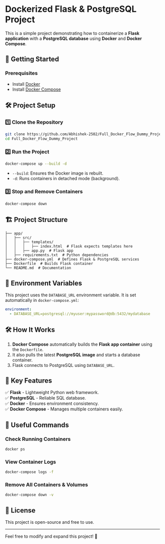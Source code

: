 # Dockerized Flask & PostgreSQL Project

This is a simple project demonstrating how to containerize a **Flask application** with a **PostgreSQL database** using **Docker** and **Docker Compose**.

## 🚀 Getting Started

### Prerequisites
- Install [Docker](https://www.docker.com/get-started)
- Install [Docker Compose](https://docs.docker.com/compose/install/)

## 🛠 Project Setup

### 1️⃣ Clone the Repository
```sh
git clone https://github.com/Abhishek-2502/Full_Docker_Flow_Dummy_Project
cd Full_Docker_Flow_Dummy_Project
```

### 2️⃣ Run the Project
```sh
docker-compose up --build -d
```
- `--build`: Ensures the Docker image is rebuilt.
- `-d`: Runs containers in detached mode (background).

### 3️⃣ Stop and Remove Containers
```sh
docker-compose down
```

## 🏗 Project Structure
```
├── app/
│   ├── src/
│   │   ├── templates/
│   │   │   ├── index.html  # Flask expects templates here
│   │   ├── app.py  # Flask app
│   ├── requirements.txt  # Python dependencies
├── docker-compose.yml  # Defines Flask & PostgreSQL services
├── Dockerfile  # Builds Flask container
└── README.md  # Documentation

```

## 📂 Environment Variables
This project uses the `DATABASE_URL` environment variable. It is set automatically in `docker-compose.yml`:
```yaml
environment:
  - DATABASE_URL=postgresql://myuser:mypassword@db:5432/mydatabase
```

## 🛠 How It Works
1. **Docker Compose** automatically builds the **Flask app container** using the `Dockerfile`.
2. It also pulls the latest **PostgreSQL image** and starts a database container.
3. Flask connects to PostgreSQL using `DATABASE_URL`.

## 🎯 Key Features
✅ **Flask** - Lightweight Python web framework.  
✅ **PostgreSQL** - Reliable SQL database.  
✅ **Docker** - Ensures environment consistency.  
✅ **Docker Compose** - Manages multiple containers easily.  

## 📌 Useful Commands
### Check Running Containers
```sh
docker ps
```
### View Container Logs
```sh
docker-compose logs -f
```
### Remove All Containers & Volumes
```sh
docker-compose down -v
```

## 📜 License
This project is open-source and free to use.

---
Feel free to modify and expand this project! 🚀

